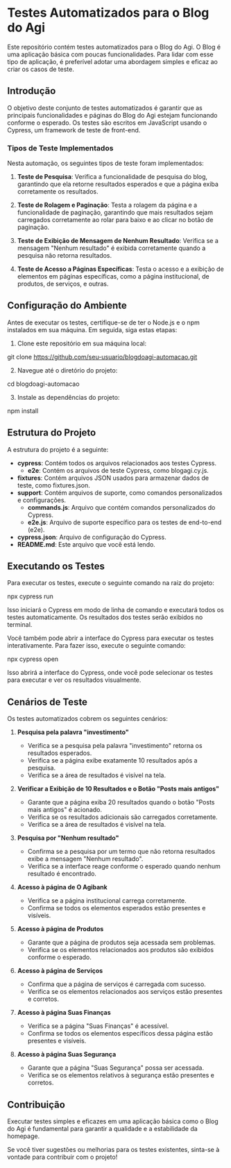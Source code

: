# Testes Automatizados para o Blog do Agi

Este repositório contém testes automatizados para o Blog do Agi. O Blog é uma aplicação básica com poucas funcionalidades. Para lidar com esse tipo de aplicação, é preferível adotar uma abordagem simples e eficaz ao criar os casos de teste.

## Introdução

O objetivo deste conjunto de testes automatizados é garantir que as principais funcionalidades e páginas do Blog do Agi estejam funcionando conforme o esperado. Os testes são escritos em JavaScript usando o Cypress, um framework de teste de front-end.

### Tipos de Teste Implementados

Nesta automação, os seguintes tipos de teste foram implementados:

1. **Teste de Pesquisa**: Verifica a funcionalidade de pesquisa do blog, garantindo que ela retorne resultados esperados e que a página exiba corretamente os resultados.
   
2. **Teste de Rolagem e Paginação**: Testa a rolagem da página e a funcionalidade de paginação, garantindo que mais resultados sejam carregados corretamente ao rolar para baixo e ao clicar no botão de paginação.
   
3. **Teste de Exibição de Mensagem de Nenhum Resultado**: Verifica se a mensagem "Nenhum resultado" é exibida corretamente quando a pesquisa não retorna resultados.
   
4. **Teste de Acesso a Páginas Específicas**: Testa o acesso e a exibição de elementos em páginas específicas, como a página institucional, de produtos, de serviços, e outras.


## Configuração do Ambiente

Antes de executar os testes, certifique-se de ter o Node.js e o npm instalados em sua máquina. Em seguida, siga estas etapas:

1. Clone este repositório em sua máquina local:

git clone https://github.com/seu-usuario/blogdoagi-automacao.git

2. Navegue até o diretório do projeto:

cd blogdoagi-automacao

3. Instale as dependências do projeto:

npm install


## Estrutura do Projeto

A estrutura do projeto é a seguinte:

- **cypress**: Contém todos os arquivos relacionados aos testes Cypress.
  - **e2e**: Contém os arquivos de teste Cypress, como blogagi.cy.js.
- **fixtures**: Contém arquivos JSON usados para armazenar dados de teste, como fixtures.json.
- **support**: Contém arquivos de suporte, como comandos personalizados e configurações.
  - **commands.js**: Arquivo que contém comandos personalizados do Cypress.
  - **e2e.js**: Arquivo de suporte específico para os testes de end-to-end (e2e).
- **cypress.json**: Arquivo de configuração do Cypress.
- **README.md**: Este arquivo que você está lendo.


## Executando os Testes

Para executar os testes, execute o seguinte comando na raiz do projeto:

npx cypress run

Isso iniciará o Cypress em modo de linha de comando e executará todos os testes automaticamente. Os resultados dos testes serão exibidos no terminal.

Você também pode abrir a interface do Cypress para executar os testes interativamente. Para fazer isso, execute o seguinte comando:

npx cypress open

Isso abrirá a interface do Cypress, onde você pode selecionar os testes para executar e ver os resultados visualmente.

## Cenários de Teste

Os testes automatizados cobrem os seguintes cenários:

1. **Pesquisa pela palavra "investimento"**
   - Verifica se a pesquisa pela palavra "investimento" retorna os resultados esperados.
   - Verifica se a página exibe exatamente 10 resultados após a pesquisa.
   - Verifica se a área de resultados é visível na tela.

2. **Verificar a Exibição de 10 Resultados e o Botão "Posts mais antigos"**
   - Garante que a página exiba 20 resultados quando o botão "Posts mais antigos" é acionado.
   - Verifica se os resultados adicionais são carregados corretamente.
   - Verifica se a área de resultados é visível na tela.

3. **Pesquisa por "Nenhum resultado"**
   - Confirma se a pesquisa por um termo que não retorna resultados exibe a mensagem "Nenhum resultado".
   - Verifica se a interface reage conforme o esperado quando nenhum resultado é encontrado.

4. **Acesso à página de O Agibank**
   - Verifica se a página institucional carrega corretamente.
   - Confirma se todos os elementos esperados estão presentes e visíveis.

5. **Acesso à página de Produtos**
   - Garante que a página de produtos seja acessada sem problemas.
   - Verifica se os elementos relacionados aos produtos são exibidos conforme o esperado.

6. **Acesso à página de Serviços**
   - Confirma que a página de serviços é carregada com sucesso.
   - Verifica se os elementos relacionados aos serviços estão presentes e corretos.

7. **Acesso à página Suas Finanças**
   - Verifica se a página "Suas Finanças" é acessível.
   - Confirma se todos os elementos específicos dessa página estão presentes e visíveis.

8. **Acesso à página Suas Segurança**
   - Garante que a página "Suas Segurança" possa ser acessada.
   - Verifica se os elementos relativos à segurança estão presentes e corretos.

## Contribuição

Executar testes simples e eficazes em uma aplicação básica como o Blog do Agi é fundamental para garantir a qualidade e a estabilidade da homepage.

Se você tiver sugestões ou melhorias para os testes existentes, sinta-se à vontade para contribuir com o projeto!